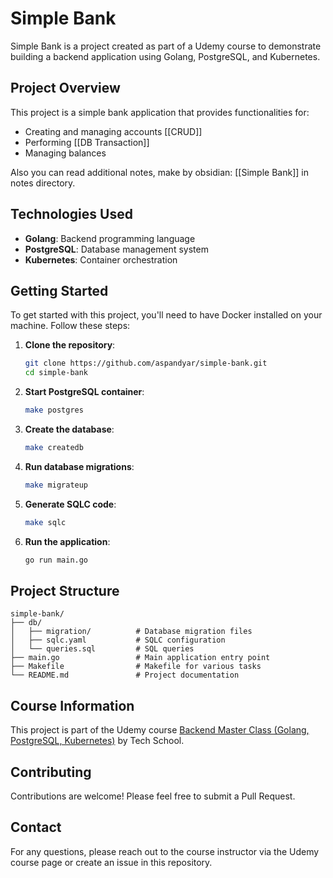 # Simple Bank

Simple Bank is a project created as part of a Udemy course to demonstrate building a backend application using Golang, PostgreSQL, and Kubernetes.

## Project Overview

This project is a simple bank application that provides functionalities for:

- Creating and managing accounts [[CRUD]]
- Performing [[DB Transaction]]
- Managing balances


Also you can read additional notes, make by obsidian: [[Simple Bank]] in notes directory.


## Technologies Used

- **Golang**: Backend programming language
- **PostgreSQL**: Database management system
- **Kubernetes**: Container orchestration

## Getting Started

To get started with this project, you'll need to have Docker installed on your machine. Follow these steps:

1. **Clone the repository**:
   ```sh
   git clone https://github.com/aspandyar/simple-bank.git
   cd simple-bank
   ```

2. **Start PostgreSQL container**:
   ```sh
   make postgres
   ```

3. **Create the database**:
   ```sh
   make createdb
   ```

4. **Run database migrations**:
   ```sh
   make migrateup
   ```

5. **Generate SQLC code**:
   ```sh
   make sqlc
   ```

6. **Run the application**:
   ```sh
   go run main.go
   ```

## Project Structure

```
simple-bank/
├── db/
│   ├── migration/          # Database migration files
│   ├── sqlc.yaml           # SQLC configuration
│   └── queries.sql         # SQL queries
├── main.go                 # Main application entry point
├── Makefile                # Makefile for various tasks
└── README.md               # Project documentation
```

## Course Information

This project is part of the Udemy course [Backend Master Class (Golang, PostgreSQL, Kubernetes)](https://www.udemy.com/course/backend-master-class-golang-postgresql-kubernetes/) by Tech School.

## Contributing

Contributions are welcome! Please feel free to submit a Pull Request.

## Contact

For any questions, please reach out to the course instructor via the Udemy course page or create an issue in this repository.
